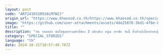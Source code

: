 ```yaml
---
layout: post
code: "ART2410310916LM7W2J"
origin_url: "https://www.khaosod.co.th/https://www.khaosod.co.th/special-stories/news_9483789"
image: "https://github.com/user-attachments/assets/4de25878-3bd1-4f6e-bb7a-b445af05c679"
title: ""
description: "กัน จอมพลัง นัดใส่ชุดดำรวมตัวที่ช่อง 3 เคียงข้าง หนุ่ม กรรชัย วันนี้ ทิ้งท้ายถึงใครทำสะดุ้งใช้ปากดีๆอย่าไปสะดุดเท้าใครเค้าหล่ะ ลั่นเก่งแต่ในโซเชียล"
category: "SPECIAL_STORIES"
language: "th"
date: 2024-10-31T10:57:49.787Z
---
```


# 